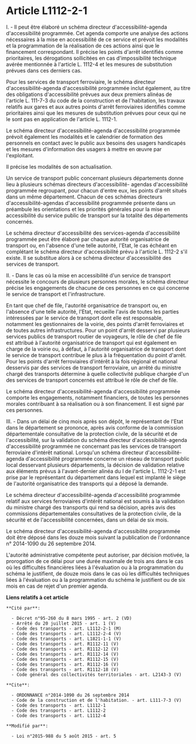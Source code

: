 # Article L1112-2-1

I. - Il peut être élaboré un schéma directeur d'accessibilité-agenda d'accessibilité programmée. Cet agenda comporte une
analyse des actions nécessaires à la mise en accessibilité de ce service et prévoit les modalités et la programmation de la
réalisation de ces actions ainsi que le financement correspondant. Il précise les points d'arrêt identifiés comme
prioritaires, les dérogations sollicitées en cas d'impossibilité technique avérée mentionnée à l'article L. 1112-4 et les
mesures de substitution prévues dans ces derniers cas. 

Pour les services de transport ferroviaire, le schéma directeur d'accessibilité-agenda d'accessibilité programmée inclut
également, au titre des obligations d'accessibilité prévues aux deux premiers alinéas de l'article L. 111-7-3 du code de la
construction et de l'habitation, les travaux relatifs aux gares et aux autres points d'arrêt ferroviaires identifiés comme
prioritaires ainsi que les mesures de substitution prévues pour ceux qui ne le sont pas en application de l'article L.
1112-1. 

Le schéma directeur d'accessibilité-agenda d'accessibilité programmée prévoit également les modalités et le calendrier de
formation des personnels en contact avec le public aux besoins des usagers handicapés et les mesures d'information des
usagers à mettre en œuvre par l'exploitant. 

Il précise les modalités de son actualisation. 

Un service de transport public concernant plusieurs départements donne lieu à plusieurs schémas directeurs d'accessibilité-
agendas d'accessibilité programmée regroupant, pour chacun d'entre eux, les points d'arrêt situés dans un même département.
Chacun de ces schémas directeurs d'accessibilité-agendas d'accessibilité programmée présente dans un préambule les
orientations et les priorités générales pour la mise en accessibilité du service public de transport sur la totalité des
départements concernés. 

Le schéma directeur d'accessibilité des services-agenda d'accessibilité programmée peut être élaboré par chaque autorité
organisatrice de transport ou, en l'absence d'une telle autorité, l'Etat, le cas échéant en complétant le schéma directeur
d'accessibilité prévu à l'article L. 1112-2 s'il existe. Il se substitue alors à ce schéma directeur d'accessibilité des
services de transport. 

II. - Dans le cas où la mise en accessibilité d'un service de transport nécessite le concours de plusieurs personnes morales,
le schéma directeur précise les engagements de chacune de ces personnes en ce qui concerne le service de transport et
l'infrastructure. 

En tant que chef de file, l'autorité organisatrice de transport ou, en l'absence d'une telle autorité, l'Etat, recueille
l'avis de toutes les parties intéressées par le service de transport dont elle est responsable, notamment les gestionnaires
de la voirie, des points d'arrêt ferroviaires et de toutes autres infrastructures. Pour un point d'arrêt desservi par
plusieurs services publics de transport routier de voyageurs, le rôle de chef de file est attribué à l'autorité organisatrice
de transport qui est également en charge de la voirie ou, à défaut, à l'autorité organisatrice de transport dont le service
de transport contribue le plus à la fréquentation du point d'arrêt. Pour les points d'arrêt ferroviaires d'intérêt à la fois
régional et national desservis par des services de transport ferroviaire, un arrêté du ministre chargé des transports
détermine à quelle collectivité publique chargée d'un des services de transport concernés est attribué le rôle de chef de
file. 

Le schéma directeur d'accessibilité-agenda d'accessibilité programmée comporte les engagements, notamment financiers, de
toutes les personnes morales contribuant à sa réalisation ou à son financement. Il est signé par ces personnes. 

III. - Dans un délai de cinq mois après son dépôt, le représentant de l'Etat dans le département se prononce, après avis
conforme  de la commission départementale consultative de la protection civile, de la sécurité et de l'accessibilité, sur la
validation du schéma directeur d'accessibilité-agenda d'accessibilité programmée ne concernant pas les services de transport
ferroviaire d'intérêt national. Lorsqu'un schéma directeur d'accessibilité-agenda d'accessibilité programmée concerne un
réseau de transport public local desservant plusieurs départements, la décision de validation relative aux éléments prévus à
l'avant-dernier alinéa du I de l'article L. 1112-2-1 est prise par le représentant du département dans lequel est implanté le
siège de l'autorité organisatrice des transports qui a déposé la demande. 

Le schéma directeur d'accessibilité-agenda d'accessibilité programmée relatif aux services ferroviaires d'intérêt national
est soumis à la validation du ministre chargé des transports qui rend sa décision, après avis des commissions départementales
consultatives de la protection civile, de la sécurité et de l'accessibilité concernées, dans un délai de six mois. 

Le schéma directeur d'accessibilité-agenda d'accessibilité programmée doit être déposé dans les douze mois suivant la
publication de l'ordonnance n° 2014-1090 du 26 septembre 2014. 

L'autorité administrative compétente peut autoriser, par décision motivée, la prorogation de ce délai pour une durée maximale
de trois ans dans le cas où les difficultés financières liées à l'évaluation ou à la programmation du schéma le justifient,
de douze mois dans le cas où les difficultés techniques liées à l'évaluation ou à la programmation du schéma le justifient ou
de six mois en cas de rejet d'un premier agenda.

**Liens relatifs à cet article**

	**Cité par**:

	  - Décret n°95-260 du 8 mars 1995 - art. 2 (VD)
	  - Arrêté du 20 juillet 2015 - art. 1 (V)
	  - Code des transports - art. L1112-2-1 (M)
	  - Code des transports - art. L1112-2-4 (V)
	  - Code des transports - art. L1821-1-1 (V)
	  - Code des transports - art. R1112-11 (V)
	  - Code des transports - art. R1112-12 (V)
	  - Code des transports - art. R1112-14 (V)
	  - Code des transports - art. R1112-15 (V)
	  - Code des transports - art. R1112-16 (V)
	  - Code des transports - art. R1112-18 (V)
	  - Code général des collectivités territoriales - art. L2143-3 (V)

	**Cite**:

	  - ORDONNANCE n°2014-1090 du 26 septembre 2014
	  - Code de la construction et de l'habitation. - art. L111-7-3 (V)
	  - Code des transports - art. L1112-1
	  - Code des transports - art. L1112-2
	  - Code des transports - art. L1112-4

	**Modifié par**:

	  - Loi n°2015-988 du 5 août 2015 - art. 5
